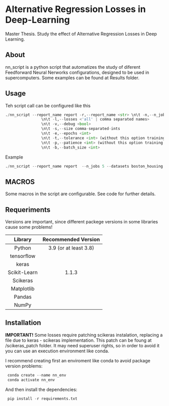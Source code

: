 # Alternative Regression Losses in Deep-Learning
Master Thesis. Study the effect of  Alternative Regression Losses in Deep Learning.


## About
nn_script is a python script that automatizes the study of diferent Feedforward Neural Nerworks configurations, designed to be used in supercomputers.
Some examples can be found at Results folder.

## Usage 
Teh script call can be configured like this
```python
./nn_script --report_name report -r,--report_name <str> \n\t -n,--n_jobs <int> \n\t -d,--datasets <'all' | comma separated names> 
                \n\t -l,--losses <'all' | comma separated names> 
                \n\t -v,--debug <bool> 
                \n\t -s,--size comma-separated-ints 
                \n\t -e,--epochs <int>  
                \n\t -t,--tolerance <int> (without this option training is fixed for --epochs epochs) 
                \n\t -p,--patience <int> (without this option training is fixed for --epochs epochs) 
                \n\t -b,--batch_size <int>
 ```

Example
```python
./nn_script --report_name report  --n_jobs 5 --datasets boston_housing --losses mse --size 20,20 --epochs 5000  --tolerance 1.e-16 --patience 500 --batch_size 200 --debug True
 ```

## MACROS 
Some macros in the script are configurable. See code for further details.


## Requeriments
Versions are important, since different packege versions in some libraries cause some problems!

| Library  | Recommended Version |
|:--------------------------------------------------------------:|:-------:|
| Python                                                          |3.9 (or at least 3.8)|
| tensorflow                  || 
| keras                  || 
| Scikit-Learn                  |1.1.3| 
| Scikeras                  || 
| Matplotlib                  || 
| Pandas                  || 
| NumPy                 || 


                 
## Installation

 **IMPORTANT!**
 Some losses require patching scikeras instalation, replacing a file due to keras - scikeras implementation. This patch can be foung at /scikeras_patch folder.
 It may need superuser rights, so in order to avoid it you can use an execution environment like conda.

I recommend creating first an enviroment like conda to avoid package version problems:
```python
 conda create --name nn_env
 conda activate nn_env
 ```
And then install the dependencies:
```python
 pip install -r requirements.txt 
 ```
 
